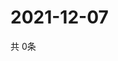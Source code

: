 # 2021-12-07
  共 0条

  <!-- BEGIN -->
  <!-- 最后更新时间Tue Dec 07 2021 02:27:38 GMT+0000 (Coordinated Universal Time) -->
  
  <!-- END -->
  
  